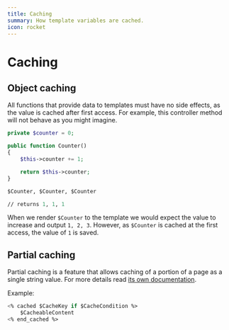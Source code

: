 ```yaml
---
title: Caching
summary: How template variables are cached.
icon: rocket
---
```


# Caching 

## Object caching

All functions that provide data to templates must have no side effects, as the value is cached after first access. For 
example, this controller method will not behave as you might imagine.

```php
private $counter = 0;

public function Counter() 
{
    $this->counter += 1;

    return $this->counter;
}
```


```ss
$Counter, $Counter, $Counter

// returns 1, 1, 1
```

When we render `$Counter` to the template we would expect the value to increase and output `1, 2, 3`. However, as 
`$Counter` is cached at the first access, the value of `1` is saved.


## Partial caching

Partial caching is a feature that allows caching of a portion of a page as a single string value. For more details read [its own documentation](partial_template_caching).

Example:
```ss
<% cached $CacheKey if $CacheCondition %>
    $CacheableContent
<% end_cached %>
```
